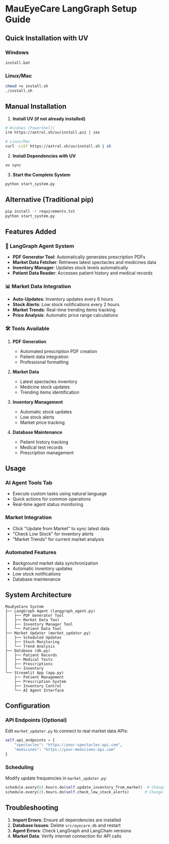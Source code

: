 # MauEyeCare LangGraph Setup Guide

## Quick Installation with UV

### Windows
```cmd
install.bat
```

### Linux/Mac
```bash
chmod +x install.sh
./install.sh
```

## Manual Installation

1. **Install UV (if not already installed)**
```bash
# Windows (PowerShell)
irm https://astral.sh/uv/install.ps1 | iex

# Linux/Mac
curl -LsSf https://astral.sh/uv/install.sh | sh
```

2. **Install Dependencies with UV**
```bash
uv sync
```

3. **Start the Complete System**
```bash
python start_system.py
```

## Alternative (Traditional pip)
```bash
pip install -r requirements.txt
python start_system.py
```

## Features Added

### 🤖 LangGraph Agent System
- **PDF Generator Tool**: Automatically generates prescription PDFs
- **Market Data Fetcher**: Retrieves latest spectacles and medicines data
- **Inventory Manager**: Updates stock levels automatically
- **Patient Data Reader**: Accesses patient history and medical records

### 📊 Market Data Integration
- **Auto-Updates**: Inventory updates every 6 hours
- **Stock Alerts**: Low stock notifications every 2 hours
- **Market Trends**: Real-time trending items tracking
- **Price Analysis**: Automatic price range calculations

### 🛠️ Tools Available

1. **PDF Generation**
   - Automated prescription PDF creation
   - Patient data integration
   - Professional formatting

2. **Market Data**
   - Latest spectacles inventory
   - Medicine stock updates
   - Trending items identification

3. **Inventory Management**
   - Automatic stock updates
   - Low stock alerts
   - Market price tracking

4. **Database Maintenance**
   - Patient history tracking
   - Medical test records
   - Prescription management

## Usage

### AI Agent Tools Tab
- Execute custom tasks using natural language
- Quick actions for common operations
- Real-time agent status monitoring

### Market Integration
- Click "Update from Market" to sync latest data
- "Check Low Stock" for inventory alerts
- "Market Trends" for current market analysis

### Automated Features
- Background market data synchronization
- Automatic inventory updates
- Low stock notifications
- Database maintenance

## System Architecture

```
MauEyeCare System
├── LangGraph Agent (langgraph_agent.py)
│   ├── PDF Generator Tool
│   ├── Market Data Tool
│   ├── Inventory Manager Tool
│   └── Patient Data Tool
├── Market Updater (market_updater.py)
│   ├── Scheduled Updates
│   ├── Stock Monitoring
│   └── Trend Analysis
├── Database (db.py)
│   ├── Patient Records
│   ├── Medical Tests
│   ├── Prescriptions
│   └── Inventory
└── Streamlit App (app.py)
    ├── Patient Management
    ├── Prescription System
    ├── Inventory Control
    └── AI Agent Interface
```

## Configuration

### API Endpoints (Optional)
Edit `market_updater.py` to connect to real market data APIs:
```python
self.api_endpoints = {
    "spectacles": "https://your-spectacles-api.com",
    "medicines": "https://your-medicines-api.com"
}
```

### Scheduling
Modify update frequencies in `market_updater.py`:
```python
schedule.every(6).hours.do(self.update_inventory_from_market)  # Change 6 to desired hours
schedule.every(2).hours.do(self.check_low_stock_alerts)       # Change 2 to desired hours
```

## Troubleshooting

1. **Import Errors**: Ensure all dependencies are installed
2. **Database Issues**: Delete `src/eyecare.db` and restart
3. **Agent Errors**: Check LangGraph and LangChain versions
4. **Market Data**: Verify internet connection for API calls